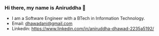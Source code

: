 ### Hi there, my name is Aniruddha 👋
- I am a Software Engineer with a BTech in Information Technology.
- Email: dhawadani@gmail.com
- Linkedin: https://www.linkedin.com/in/aniruddha-dhawad-2235a5192/




<!--
**Aniruddha124/Aniruddha124** is a ✨ _special_ ✨ repository because its `README.md` (this file) appears on your GitHub profile.

Here are some ideas to get you started:

- 🔭 I’m currently working on ...
- 🌱 I’m currently learning ...
- 👯 I’m looking to collaborate on ...
- 🤔 I’m looking for help with ...
- 💬 Ask me about ...
- 📫 How to reach me: ...
- 😄 Pronouns: ...
- ⚡ Fun fact: ..
-->
